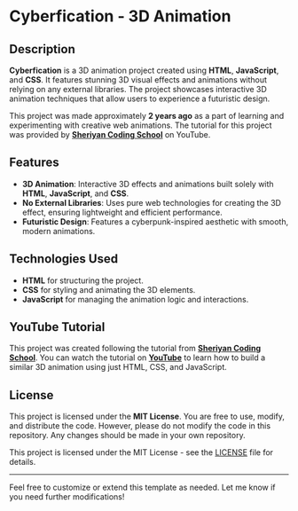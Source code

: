 # Cyberfication - 3D Animation

## Description

**Cyberfication** is a 3D animation project created using **HTML**, **JavaScript**, and **CSS**. It features stunning 3D visual effects and animations without relying on any external libraries. The project showcases interactive 3D animation techniques that allow users to experience a futuristic design.

This project was made approximately **2 years ago** as a part of learning and experimenting with creative web animations. The tutorial for this project was provided by **[Sheriyan Coding School](https://www.youtube.com/@sheryians)** on YouTube.

## Features

- **3D Animation**: Interactive 3D effects and animations built solely with **HTML**, **JavaScript**, and **CSS**.
- **No External Libraries**: Uses pure web technologies for creating the 3D effect, ensuring lightweight and efficient performance.
- **Futuristic Design**: Features a cyberpunk-inspired aesthetic with smooth, modern animations.

## Technologies Used

- **HTML** for structuring the project.
- **CSS** for styling and animating the 3D elements.
- **JavaScript** for managing the animation logic and interactions.

## YouTube Tutorial

This project was created following the tutorial from **[Sheriyan Coding School](https://www.youtube.com/@sheryians)**. You can watch the tutorial on **[YouTube](https://youtu.be/Ud_hP2raTmk)** to learn how to build a similar 3D animation using just HTML, CSS, and JavaScript.

## License

This project is licensed under the **MIT License**. You are free to use, modify, and distribute the code. However, please do not modify the code in this repository. Any changes should be made in your own repository.

This project is licensed under the MIT License - see the [LICENSE](LICENSE) file for details.

---

Feel free to customize or extend this template as needed. Let me know if you need further modifications!
